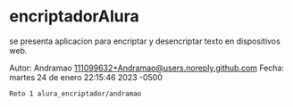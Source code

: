 # encriptadorAlura

se presenta aplicacion para encriptar y desencriptar texto en dispositivos web.

Autor: Andramao <111099632+Andramao@users.noreply.github.com>
Fecha: martes 24 de enero 22:15:46 2023 -0500

    Reto 1 alura_encriptador/andramao
